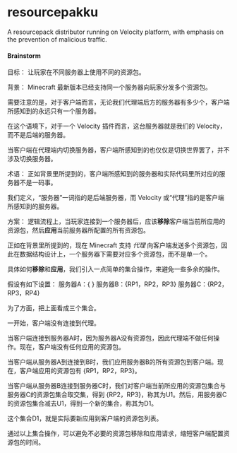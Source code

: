 # resourcepakku

A resourcepack distributor running on Velocity platform, with emphasis on the prevention of malicious traffic.

#### Brainstorm

目标：
让玩家在不同服务器上使用不同的资源包。

背景：
Minecraft 最新版本已经支持同一个服务器向玩家分发多个资源包。

需要注意的是，对于客户端而言，无论我们代理端后方的服务器有多少个，客户端所感知到的永远只有一个服务器。

在这个语境下，对于一个 Velocity 插件而言，这台服务器就是我们的 Velocity，而不是后端的服务器。

当客户端在代理端内切换服务器，客户端所感知到的也仅仅是切换世界罢了，并不涉及切换服务器。

术语：
正如背景里所提到的，客户端所感知到的服务器和实际代码里所对应的服务器不是一码事。

我们定义，“服务器”一词指的是后端服务器，而 Velocity 或“代理”指的是客户端所感知到的服务器。

方案：
逻辑流程上，当玩家连接到一个服务器后，应该**移除**客户端当前所应用的资源包，然后**应用**当前服务器所配置的所有资源包。

正如在背景里所提到的，现在 Minecraft 支持 *代理* 向客户端发送多个资源包，因此在数据结构设计上，一个服务器下需要对应多个资源包，而不是单一个。

具体如何**移除**和**应用**，我们引入一点简单的集合操作，来避免一些多余的操作。

假设有如下设置：
服务器A：{ }
服务器B：{RP1，RP2，RP3}
服务器C：{RP2，RP3，RP4}

为了方面，把上面看成三个集合。

一开始，客户端没有连接到代理。

当客户端连接到服务器A时，因为服务器A没有资源包，因此代理端不做任何操作。现在，客户端没有任何应用的资源包。

当客户端从服务器A到连接到B时，我们应用服务器B的所有资源包到客户端。现在，客户端应用的资源包有 {RP1，RP2，RP3}。

当客户端从服务器B连接到服务器C时，我们对客户端当前所应用的资源包集合与服务器C的资源包集合取交集，得到 {RP2，RP3}，称其为U1。然后，用服务器C的资源包集合减去U1，得到一个新的集合，称其为D1。

这个集合D1，就是实际要新应用到客户端的资源包列表。

通过以上集合操作，可以避免不必要的资源包移除和应用请求，缩短客户端配置资源包的时间。
